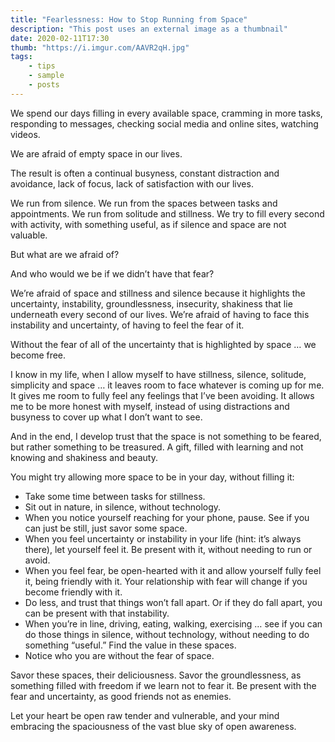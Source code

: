 ```yaml
---
title: "Fearlessness: How to Stop Running from Space"
description: "This post uses an external image as a thumbnail"
date: 2020-02-11T17:30
thumb: "https://i.imgur.com/AAVR2qH.jpg"
tags: 
    - tips
    - sample
    - posts
---
```


We spend our days filling in every available space, cramming in more tasks, responding to messages, checking social media and online sites, watching videos.

We are afraid of empty space in our lives.

The result is often a continual busyness, constant distraction and avoidance, lack of focus, lack of satisfaction with our lives.

We run from silence. We run from the spaces between tasks and appointments. We run from solitude and stillness. We try to fill every second with activity, with something useful, as if silence and space are not valuable.

But what are we afraid of?

And who would we be if we didn’t have that fear?

We’re afraid of space and stillness and silence because it highlights the uncertainty, instability, groundlessness, insecurity, shakiness that lie underneath every second of our lives. We’re afraid of having to face this instability and uncertainty, of having to feel the fear of it.

Without the fear of all of the uncertainty that is highlighted by space … we become free.

I know in my life, when I allow myself to have stillness, silence, solitude, simplicity and space … it leaves room to face whatever is coming up for me. It gives me room to fully feel any feelings that I’ve been avoiding. It allows me to be more honest with myself, instead of using distractions and busyness to cover up what I don’t want to see.

And in the end, I develop trust that the space is not something to be feared, but rather something to be treasured. A gift, filled with learning and not knowing and shakiness and beauty.

You might try allowing more space to be in your day, without filling it:

* Take some time between tasks for stillness.
* Sit out in nature, in silence, without technology.
* When you notice yourself reaching for your phone, pause. See if you can just be still, just savor some space.
* When you feel uncertainty or instability in your life (hint: it’s always there), let yourself feel it. Be present with it, without needing to run or avoid.
* When you feel fear, be open-hearted with it and allow yourself fully feel it, being friendly with it. Your relationship with fear will change if you become friendly with it.
* Do less, and trust that things won’t fall apart. Or if they do fall apart, you can be present with that instability.
* When you’re in line, driving, eating, walking, exercising … see if you can do those things in silence, without technology, without needing to do something “useful.” Find the value in these spaces.
* Notice who you are without the fear of space.

Savor these spaces, their deliciousness. Savor the groundlessness, as something filled with freedom if we learn not to fear it. Be present with the fear and uncertainty, as good friends not as enemies.

Let your heart be open raw tender and vulnerable, and your mind embracing the spaciousness of the vast blue sky of open awareness.